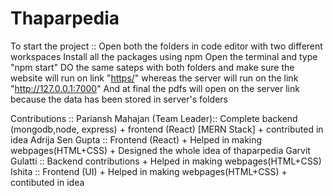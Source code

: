# Thaparpedia
To start the project :: Open both the folders in  code editor with two different workspaces
Install all the packages using npm
Open the terminal and type "npm start"
DO the same sateps with both folders and make sure the website will run on link "[https/](http://localhost:3000/)"
whereas the server will run on the link "http://127.0.0.1:7000" 
And at final the pdfs will open on the server link because the data has been stored in server's folders

Contributions ::
Pariansh Mahajan (Team Leader):: Complete backend (mongodb,node, express) + frontend (React)     [MERN Stack] + contributed in idea
Adrija Sen Gupta :: Frontend (React) + Helped in making webpages(HTML+CSS) + Designed the whole idea of thaparpedia
Garvit Gulatti :: Backend contributions + Helped in making webpages(HTML+CSS)
Ishita :: Frontend (UI) + Helped in making webpages(HTML+CSS) + contibuted in idea
